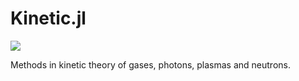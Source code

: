 # Kinetic.jl

![](https://travis-ci.com/vavrines/Kinetic.jl.svg?branch=master)

Methods in kinetic theory of gases, photons, plasmas and neutrons.
